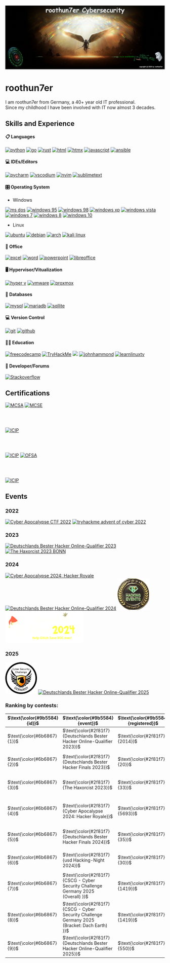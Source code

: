 [<img src='https://github.com/roothun7er/roothun7er/blob/main/img/GithubHeader.png' alt='header' height=''>](https://github.com/roothun7er)

# roothun7er
I am roothun7er from Germany, a 40+ year old IT professional.  
Since my childhood I have been involved with IT now almost 3 decades.  



## Skills and Experience
#### 📋 Languages
<a href="https://www.python.org/"><img src="https://img.shields.io/badge/-Python-blue?logo=python&logoColor=yellow&style=plastic&logoWidth=20" alt="python" /></a>
<a href="https://go.dev/"><img src="https://img.shields.io/badge/-Golang-yellow?logo=go&logoColor=blue&style=plastic&logoWidth=20" alt="go" /></a>
<a href="https://www.rust-lang.org/"><img src="https://img.shields.io/badge/-Rust-black?logo=rust&logoColor=red&style=plastic&logoWidth=20" alt="rust" /></a>
<a href="https://html5.org/"><img src="https://img.shields.io/badge/-HTML5-E34F26?logo=HTML5&logoColor=white&style=plastic&logoWidth=20" alt="html"/></a>
<a href="https://htmx.org/"><img src="https://img.shields.io/badge/-HTMX-white?logo=htmx&logoColor=blue&style=plastic&logoWidth=20" alt="htmx"/></a>
<a href="https://www.oracle.com/java/"><img src="https://img.shields.io/badge/-JavaScript-orange?logo=javascript&logoColor=white&style=plastic&logoWidth=20" alt="javascript"/></a>
<a href="https://www.ansible.com/"><img src="https://img.shields.io/badge/-Ansible-black?logo=Ansible&logoColor=white&style=plastic&logoWidth=20" alt="ansible"/></a>


####  💻 IDEs/Editors
<a href="https://www.jetbrains.com/pycharm/"><img src="https://img.shields.io/badge/-PyCharm-green?logo=PyCharm&logoColor=000000&style=plastic&logoWidth=20" alt="pycharm"/></a>
<a href="https://vscodium.com/"><img src="https://img.shields.io/badge/-Codium-yellow?logo=VSCodium&logoColor=007ACC&style=plastic&logoWidth=20" alt="vscodium"/></a>
<a href="https://neovim.io/"><img src="https://img.shields.io/badge/-Nvim-black?logo=Neovim&logoColor=green&style=plastic&logoWidth=20" alt="nvim"/></a>
<a href="https://www.sublimetext.com/"><img src="https://img.shields.io/badge/-Sublime%20Text-gray?logo=SublimeText&logoColor=FF9800&style=plastic&logoWidth=20" alt="sublimetext"/></a>



####  🎛️ Operating System
* Windows

<a href="https://en.wikipedia.org/wiki/MS-DOS"><img src="https://img.shields.io/badge/-MS_DOS-blue?logo=Windows%2095&logoColor=white&style=plastic&logoWidth=20" alt="ms dos"/></a>
<a href="https://en.wikipedia.org/wiki/Windows_95"><img src="https://img.shields.io/badge/-Windows_95-008080?logo=Windows%2095&logoColor=white&style=plastic&logoWidth=20" alt="windows 95"/></a>
<a href="https://en.wikipedia.org/wiki/Windows_98"><img src="https://img.shields.io/badge/-Windows%2098-blue?logo=Windows%2095&logoColor=white&style=plastic&logoWidth=20" alt="windows 98"/></a>
<a href="https://en.wikipedia.org/wiki/Windows_XP"><img src="https://img.shields.io/badge/-Windows%20XP-003399?logo=Windows%20XP&logoColor=white&style=plastic&logoWidth=20" alt="windows xp"/></a>
<a href="https://en.wikipedia.org/wiki/Windows_Vista"><img src="https://img.shields.io/badge/-Windows%20Vista-003399?logo=Windows%20XP&logoColor=white&style=plastic&logoWidth=20" alt="windows vista"/></a>
<a href="https://en.wikipedia.org/wiki/Windows_7"><img src="https://img.shields.io/badge/-Windows%207-0078D6?logo=Windows%20XP&logoColor=white&style=plastic&logoWidth=20" alt="windows 7"/></a>
<a href="https://en.wikipedia.org/wiki/Windows_8"><img src="https://img.shields.io/badge/-Windows%208-0078D6?logo=Windows%20XP&logoColor=white&style=plastic&logoWidth=20" alt="windows 8"/></a>
<a href="https://en.wikipedia.org/wiki/Windows_10"><img src="https://img.shields.io/badge/-Windows%2010-0078D6?logo=Windows%20XP&logoColor=white&style=plastic&logoWidth=20" alt="windows 10"/></a>
* Linux

<a href="https://ubuntu.com/"><img src="https://img.shields.io/badge/-Ubuntu-E95420?logo=Ubuntu&logoColor=white&style=plastic&logoWidth=20" alt="ubuntu"/></a>
<a href="https://www.debian.org/"><img src="https://img.shields.io/badge/-Debian-gray?logo=Debian&logoColor=red&style=plastic&logoWidth=20" alt="debian"/></a>
<a href="https://www.debian.org/"><img src="https://img.shields.io/badge/-Arch-gray?logo=Arch%20Linux&logoColor=cyan&style=plastic&logoWidth=20" alt="arch"/></a>
<a href="https://www.kali.org/"><img src="https://img.shields.io/badge/-Kali%20Linux-557C94?logo=Kali%20Linux&logoColor=white&style=plastic&logoWidth=20" alt="kali linux"/></a>

####  🏢 Office
<a href="https://www.microsoft.com/en-us/microsoft-365/excel"><img src="https://img.shields.io/badge/-Microsoft%20Excel-217346?logo=Microsoft%20Excel&logoColor=white&style=plastic&logoWidth=20" alt="excel"/></a>
<a href="https://www.microsoft.com/en-us/microsoft-365/word"><img src="https://img.shields.io/badge/-Microsoft%20Word-2B579A?logo=Microsoft%20Word&logoColor=white&style=plastic&logoWidth=20" alt="word"/></a>
<a href="https://www.microsoft.com/en-us/microsoft-365/powerpoint"><img src="https://img.shields.io/badge/-Microsoft%20Powerpoint-B7472A?logo=Microsoft%20PowerPoint&logoColor=white&style=plastic&logoWidth=20" alt="powerpoint"/></a>
<a href="https://www.libreoffice.org/"><img src="https://img.shields.io/badge/-Libre%20Office-18A303?logo=LibreOffice&logoColor=white&style=plastic&logoWidth=20" alt="libreoffice"/></a>

#### 🖥️ Hypervisor/Vitualization
<a href="https://learn.microsoft.com/en-us/virtualization/hyper-v-on-windows/about/"><img src="https://img.shields.io/badge/-Hyper_V-0078D6?logo=Windows&logoColor=white&style=plastic&logoWidth=20" alt="hyper v"/></a>
<a href="https://www.vmware.com/"><img src="https://img.shields.io/badge/-VMware-607078?logo=VMWare&logoColor=white&style=plastic&logoWidth=20" alt="vmware"/></a>
<a href="https://www.proxmox.com/en/"><img src="https://img.shields.io/badge/-Proxmox-E57000?logo=Proxmox&logoColor=white&style=plastic&logoWidth=20" alt="proxmox"/></a>

####  💾 Databases
<a href="https://www.mysql.com/"><img src="https://img.shields.io/badge/-MySQL-4479A1?logo=mysql&logoColor=white&style=plastic&logoWidth=20" alt="mysql"/></a>
<a href="https://mariadb.org/"><img src="https://img.shields.io/badge/-MariaDB-003545?logo=mariadb&logoColor=white&style=plastic&logoWidth=20" alt="mariadb"/></a>
<a href="https://www.sqlite.org/index.html"><img src="https://img.shields.io/badge/-SQLite-003B57?logo=SQLite&logoColor=white&style=plastic&logoWidth=20" alt="sqllite"/></a>

####  💻 Version Control
<a href="https://git-scm.com/"><img src="https://img.shields.io/badge/-Git-F05032?logo=Git&logoColor=white&style=plastic&logoWidth=20" alt="git"/></a>
<a href="https://github.com/"><img src="https://img.shields.io/badge/-GitHub-181717?logo=GitHub&logoColor=white&style=plastic&logoWidth=20" alt="github"/></a>

####  🧑‍🏫 Education
<a href="https://www.freecodecamp.org/"><img src="https://img.shields.io/badge/-FreeCodeCamp-0A0A23?logo=FreeCodeCamp&logoColor=white&style=plastic&logoWidth=20" alt="freecodecamp"/></a>
<a href="https://tryhackme.com/"><img src="https://img.shields.io/badge/-TryHackMe-212C42?logo=TryHackMe&logoColor=white&style=plastic&logoWidth=20" alt="TryHackMe"/></a>
<a href="https://www.hackthebox.com/"><img src="https://img.shields.io/badge/-Hack%20The%20Box-gray?logo=Hack%20The%20Box&logoColor=9FEF00&style=plastic&logoWidth=20"/></a>
<a href="https://www.youtube.com/c/JohnHammond010"><img src="https://img.shields.io/badge/-John%20Hammond-FF0000?logo=Youtube&logoColor=white&style=plastic&logoWidth=20" alt="johnhammond"/></a>
<a href="https://www.youtube.com/c/learnlinuxtv"><img src="https://img.shields.io/badge/-LearnLinuxTV-FF0000?logo=Youtube&logoColor=white&style=plastic&logoWidth=20" alt="learnlinuxtv"/></a>
                                                

####  🤴 Developer/Forums
<a href="https://stackoverflow.com/"><img src="https://img.shields.io/badge/-Stack_Overflow-F58025?logo=Stack%20Overflow&logoColor=white&style=plastic&logoWidth=20" alt="Stackoverflow"/></a>


## Certifications
[<img src='https://github.com/roothun7er/roothun7er/blob/main/img/MCSA-Windows%20Server%202016.png' alt='MCSA' height='120'>](https://github.com/roothun7er/roothun7er/blob/main/img/MCSA-Windows%20Server%202016.png)
[<img src='https://github.com/roothun7er/roothun7er/blob/main/img/MCSE-Core_Infrastructure.png' alt='MCSE' height='120'> ](https://github.com/roothun7er/roothun7er/blob/main/img/MCSE-Core_Infrastructure.png)


<br />
<br />

[<img src='https://github.com/roothun7er/roothun7er/blob/main/img/CISCO_Ethical_Hacker.png' alt='ICIP' height='120'>](https://github.com/roothun7er/roothun7er/blob/main/img/CISCO_Ethical_Hacker.png)

<br />
<br />

[<img src='https://github.com/roothun7er/roothun7er/blob/main/img/ICIP_Introduction_to_Critical_Infrastructure_Protection.png' alt='ICIP' height='160'>](https://github.com/roothun7er/roothun7er/blob/main/img/ICIP_Introduction_to_Critical_Infrastructure_Protection.png)
[<img src='https://github.com/roothun7er/roothun7er/blob/main/img/OFSA_OPSWAT_File_Security_Associate.png' alt='OFSA' height='160'>](https://github.com/roothun7er/roothun7er/blob/main/img/OFSA_OPSWAT_File_Security_Associate.png)

<br />
<br />

[<img src='https://github.com/roothun7er/roothun7er/blob/main/img/Ethical_Hacking_Essentials_Badge.png' alt='ICIP' height='100'>](https://github.com/roothun7er/roothun7er/blob/main/img/Ethical_Hacking_Essentials_Badge.png)

## Events

### 2022
[<img src='https://github.com/roothun7er/roothun7er/blob/main/img/CA_2022_CTF_logo.png' alt='Cyber Apocalypse CTF 2022' height='100'>](https://www.hackthebox.com/events/cyber-apocalypse-2022)
[<img src='https://github.com/roothun7er/roothun7er/blob/main/img/tryhackme_advent_of_cyber_2022_transparent.png' alt='tryhackme advent of cyber 2022' height='100'>](https://tryhackme.com/christmas)

### 2023
[<img src='https://github.com/roothun7er/roothun7er/blob/main/img/DBH_Logo_2022_new-transparent.png' alt='Deutschlands Bester Hacker Online-Qualifier 2023' height='100'>](https://deutschlands-bester-hacker.de/)
[<img src='https://github.com/roothun7er/roothun7er/blob/main/img/TheHaxorcist2023Logo.png' alt='The Haxorcist 2023 BONN' height='100'>](https://ctf.hackthebox.com/event/details/the-haxorcist-a-halloween-ctf-1193)

### 2024
[<img src='https://github.com/roothun7er/roothun7er/blob/main/img/CyberApocalypse2024.png' alt='Cyber Apocalypse 2024: Hacker Royale' height='100'>](https://ctf.hackthebox.com/event/details/cyber-apocalypse-2024-hacker-royale-1386)
[<img src='https://github.com/roothun7er/roothun7er/blob/main/img/DBH_Logo_2022_new-transparent.png' alt='Deutschlands Bester Hacker Online-Qualifier 2024' height='100'>](https://deutschlands-bester-hacker.de/)
[<img src='https://github.com/roothun7er/roothun7er/blob/main/img/usdcoin.png' alt='usd Hacking-Night 2024' height='100'>](https://www.usd.de/cst-academy/events/usd-hacking-night/)
[<img src='https://github.com/roothun7er/roothun7er/blob/main/img/thm-adventofcyber2024.png' alt='tryhackme advent of cyber 2024' height='100'>](https://tryhackme.com/christmas)

### 2025
[<img src='https://github.com/roothun7er/roothun7er/blob/main/img/cscg_logo.png' alt='Cyber Security Challenge 2025' height='100'>](https://play.cscg.live/)
[<img src='https://github.com/roothun7er/roothun7er/blob/main/img/DBH_Logo_2022_new-transparent.png' alt='Deutschlands Bester Hacker Online-Qualifier 2025' height='100'>](https://deutschlands-bester-hacker.de/)

### Ranking by contests:
| $\text{\color{#9b5584}{id}}$ | $\text{\color{#9b5584}{event}}$ | $\text{\color{#9b5584}{registered}}$ | $\text{\color{#9b5584}{location}}$ | $\text{\color{#9b5584}{active users}}$ | $\text{\color{#5ecc43}{my rank}}$ |
| -------- | -------- | -------- | -------- | -------- | -------- |
| $\text{\color{#6b6867}{1}}$ | $\text{\color{#2f81f7}{Deutschlands Bester Hacker Online-Qualifier 2023}}$ | $\text{\color{#2f81f7}{2014}}$ | $\text{\color{#2f81f7}{Online}}$ | $\text{\color{#2f81f7}{273}}$ | $\text{\color{#5ecc43}{15} \ \color{#6b6867}{/}\ \color{#6b6867}{273}}$ |
| $\text{\color{#6b6867}{2}}$ | $\text{\color{#2f81f7}{Deutschlands Bester Hacker Finals 2023}}$ | $\text{\color{#2f81f7}{20}}$ | $\text{\color{#2f81f7}{Dortmund}}$ | $\text{\color{#2f81f7}{20}}$ | $\text{\color{#5ecc43}{open} \ \color{#6b6867}{/}\ \color{#6b6867}{20}}$ |
| $\text{\color{#6b6867}{3}}$ | $\text{\color{#2f81f7}{The Haxorcist 2023}}$ | $\text{\color{#2f81f7}{33}}$ | $\text{\color{#2f81f7}{Bonn}}$ | $\text{\color{#2f81f7}{260}}$ | $\text{\color{#5ecc43}{22} \ \color{#6b6867}{/}\ \color{#6b6867}{33}}$ |
| $\text{\color{#6b6867}{4}}$ | $\text{\color{#2f81f7}{Cyber Apocalypse 2024: Hacker Royale}}$ | $\text{\color{#2f81f7}{5693}}$ | $\text{\color{#2f81f7}{Online}}$ | $\text{\color{#2f81f7}{12965}}$ | $\text{\color{#5ecc43}{1781} \ \color{#6b6867}{/}\ \color{#6b6867}{5693}}$ |
| $\text{\color{#6b6867}{5}}$ | $\text{\color{#2f81f7}{Deutschlands Bester Hacker Finals 2024}}$ | $\text{\color{#2f81f7}{35}}$ | $\text{\color{#2f81f7}{Dortmund}}$ | $\text{\color{#2f81f7}{35}}$ | $\text{\color{#5ecc43}{open} \ \color{#6b6867}{/}\ \color{#6b6867}{35}}$ |
| $\text{\color{#6b6867}{6}}$ | $\text{\color{#2f81f7}{usd Hacking-Night 2024}}$ | $\text{\color{#2f81f7}{30}}$ | $\text{\color{#2f81f7}{Cologne}}$ | $\text{\color{#2f81f7}{30}}$ | $\text{\color{#5ecc43}{3} \ \color{#6b6867}{/}\ \color{#6b6867}{10}}$ |
| $\text{\color{#6b6867}{7}}$ | $\text{\color{#2f81f7}{CSCG - Cyber Security Challenge Germany 2025 (Overall) }}$ | $\text{\color{#2f81f7}{1419}}$ | $\text{\color{#2f81f7}{Online}}$ | $\text{\color{#2f81f7}{1419}}$ | $\text{\color{#5ecc43}{80} \ \color{#6b6867}{/}\ \color{#6b6867}{1419}}$ |
| $\text{\color{#6b6867}{8}}$ | $\text{\color{#2f81f7}{CSCG - Cyber Security Challenge Germany 2025 (Bracket: Dach Earth) }}$ | $\text{\color{#2f81f7}{1419}}$ | $\text{\color{#2f81f7}{Online}}$ | $\text{\color{#2f81f7}{1419}}$ | $\text{\color{#5ecc43}{10} \ \color{#6b6867}{/}\ \color{#6b6867}{164}}$ |
| $\text{\color{#6b6867}{9}}$ | $\text{\color{#2f81f7}{Deutschlands Bester Hacker Online-Qualifier 2025}}$ | $\text{\color{#2f81f7}{550}}$ | $\text{\color{#2f81f7}{Online}}$ | $\text{\color{#2f81f7}{67}}$ | $\text{\color{#5ecc43}{5} \ \color{#6b6867}{/}\ \color{#6b6867}{67}}$ |
